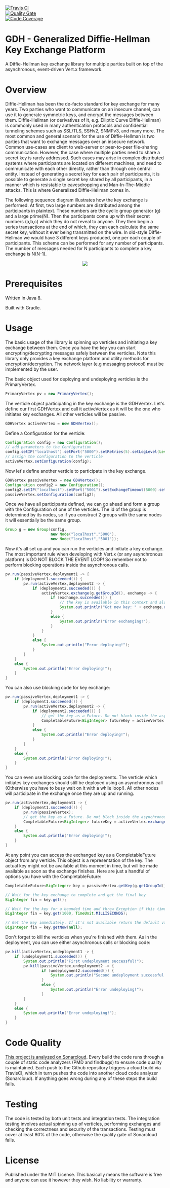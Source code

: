 [![Travis CI](https://travis-ci.org/maxamel/GDH.svg)](https://travis-ci.org/maxamel/GDH)<br/>
[![Quality Gate](https://sonarcloud.io/api/badges/gate?key=GDH)](https://sonarcloud.io/api/badges/gate?key=GDH)<br/>
[![Code Coverage](https://sonarcloud.io/api/badges/measure?key=GDH&metric=coverage)](https://sonarcloud.io/api/badges/measure?key=GDH&metric=coverage)<br/>

# GDH - Generalized Diffie-Hellman Key Exchange Platform

A Diffie-Hellman key exchange library for multiple parties built on top of the asynchronous, event-driven Vert.x framework.

# Overview

Diffie-Hellman has been the de-facto standard for key exchange for many years. Two parties who want to communicate on an insecure channel, can use it to generate symmetric keys, and encrypt the messages between them. 
Diffie-Hellman (or derivatives of it, e.g. Elliptic Curve Diffie-Hellman) is commonly used in many authentication protocols and confidential tunneling schemes such as SSL/TLS, SSHv2, SNMPv3, and many more. 
The most common and general scenario for the use of Diffie-Hellman is two parties that want to exchange messages over an insecure network. 
Common use-cases are client to web-server or peer-to-peer file-sharing communication. 
However, the case where multiple parties need to share a secret key is rarely addressed. Such cases may arise in complex distributed 
systems where participants are located on different machines, and need to communicate with each other directly, rather than through one 
central entity. Instead of generating a secret key for each pair of participants, it is possible to generate a single secret key shared  by all participants, in a manner which is resistable to eavesdropping and Man-In-The-Middle attacks. This is where Generalized Diffie-Hellman comes in.

The following sequence diagram illustrates how the key exchange is performed. At first, two large numbers are distributed among the participants in plaintext. These numbers are the cyclic group generator (g) and a large prime(N). Then the participants come up with their secret numbers (a,b,c) which they do not reveal to anyone. They then begin a series transactions at the end of which, they can each calculate the same secret key, without it ever being transmitted on the wire. In old-style Diffie-Hellman we would have 3 different keys produced, one per each couple of participants. 
This scheme can be performed for any number of participants. The number of messages needed for N participants to complete a key exchange is N(N-1).  

<p align="center">
  <img src="https://github.com/maxamel/GDH/blob/master/GDH.png" />
</p>

# Prerequisites

Written in Java 8. 

Built with Gradle.

# Usage

The basic usage of the library is spinning up verticles and initiating a key exchange between them.
Once you have the key you can start encrypting/decrypting messages safely between the verticles. Note this library only
provides a key exchange platform and utility methods for encryption/decryption. The network layer (e.g messaging protocol)
must be implemented by the user.

The basic object used for deploying and undeploying verticles is the PrimaryVertex. 

```java
PrimaryVertex pv = new PrimaryVertex();
```

The verticle object participating in the key exchange is the GDHVertex. 
Let's define our first GDHVertex and call it activeVertex as it will be the one who initiates key exchanges. 
All other verticles will be passive.
```java 
GDHVertex activeVertex = new GDHVertex();
```
Define a Configuration for the verticle:
```java
Configuration config = new Configuration();
// add parameters to the Configuration
config.setIP("localhost").setPort("5000").setRetries(5).setLogLevel(Level.OFF);
// assign the configuration to the verticle
activeVertex.setConfiguration(config);
```

Now let's define another verticle to participate in the key exchange. 
```java
GDHVertex passiveVertex = new GDHVertex();
Configuration config2 = new Configuration();
config2.setIP("localhost").setPort("5001").setExchangeTimeout(5000).setLogLevel(Level.OFF);
passiveVertex.setConfiguration(config2);
```

Once we have all participants defined, we can go ahead and form a group with the Configuration of one of the verticles.
The id of the group is determined by its nodes, so if you construct 2 groups with the same nodes it will essentially be the
same group.
```java
Group g = new Group(config,
                    new Node("localhost","5000"),
                    new Node("localhost","5001"));
```

Now it's all set up and you can run the verticles and initiate a key exchange. 
The most important rule when developing with Vert.x (or any asynchronous platform) is DO NOT BLOCK THE EVENT LOOP!
So remember not to perform blocking operations inside the asynchronous calls. 
```java
pv.run(passiveVertex,deployment1 -> {
    if (deployment1.succeeded()) {
        pv.run(activeVertex,deployment2 -> {
        	if (deployment2.succeeded()) {
        		activeVertex.exchange(g.getGroupId(), exchange -> {
        			if (exchange.succeeded()) {
        			    // the key is available in this context and also later as a Future object
        				System.out.println("Got new key: " + exchange.result());
        			}
        			else {
        				System.out.println("Error exchanging!");
        			}
        		}
        	}
        	else {
        		System.out.println("Error deploying!");
        	}
        }
    }
    else {
        System.out.println("Error deploying!");
    }
}        	
```

You can also use blocking code for key exchange: 
```java
pv.run(passiveVertex,deployment1 -> {
    if (deployment1.succeeded()) {
        pv.run(activeVertex,deployment2 -> {
            if (deployment2.succeeded()) {
                // get the key as a Future. Do not block inside the asynchronous call
                CompletableFuture<BigInteger> futureKey = activeVertex.exchange(g.getGroupId());
            }
            else {
                System.out.println("Error deploying!");
            }
        }
    }
    else {
        System.out.println("Error deploying!");
    }
}           
```
You can even use blocking code for the deployments. The verticle which initiates key exchanges should still be deployed
using an asynchronous call (Otherwise you have to busy wait on it with a while loop!). All other nodes will participate in 
the exchange once they are up and running. 
```java
pv.run(activeVertex,deployment1 -> {
    if (deployment1.succeeded()) {
        pv.run(passiveVertex);
        // get the key as a Future. Do not block inside the asynchronous call
        CompletableFuture<BigInteger> futureKey = activeVertex.exchange(g.getGroupId());
    }
    else {
        System.out.println("Error deploying!");
    }
} 
```

At any point you can access the exchanged key as a CompletableFuture object from any verticle.
This object is a representation of the key. The actual key might not be available at this moment in time,
but will be made available as soon as the exchange finishes. Here are just a handful of options you have 
with the CompletableFuture:
```java
CompletableFuture<BigInteger> key = passiveVertex.getKey(g.getGroupId());

// Wait for the key exchange to complete and get the final key
BigInteger fin = key.get();

// Wait for the key for a bounded time and throw Exception if this time is exceeded
BigInteger fin = key.get(1000, TimeUnit.MILLISECONDS);

// Get the key immediately. If it's not available return the default value given as a parameter (null)
BigInteger fin = key.getNow(null);
```

Don't forget to kill the verticles when you're finished with them. As in the deployment, you can use either
asynchronous calls or blocking code:
```java
pv.kill(activeVertex,undeployment1 -> {
	if (undeployment1.succeeded()) {
		System.out.println("First undeployment successful!");
		pv.kill(passiveVertex,undeployment2 -> {
                if (undeployment2.succeeded()) {
                    System.out.println("Second undeployment successful!");
                }
                else {
                    System.out.println("Error undeploying!");
                }
        }      
	}
	else {
		System.out.println("Error undeploying!");
	}
}      
```

# Code Quality

[This project is analyzed on Sonarcloud](https://sonarcloud.io/dashboard?id=GDH). Every build the code runs through a couple of static code analyzers (PMD and findbugs) to ensure code quality is maintained.
Each push to the Github repository triggers a cloud build via TravisCI, which in turn pushes the code into another cloud code analyzer (Sonarcloud). If anything goes wrong during any of these steps the build fails.

# Testing

The code is tested by both unit tests and integration tests. The integration testing involves actual spinning up of verticles, performing exchanges and checking the correctness and security of the transactions. Testing must cover at least 80% of the code, otherwise the quality gate of Sonarcloud fails. 

# License

Published under the MIT License. This basically means the software is free and anyone can use it however they wish.
No liability or warranty.
